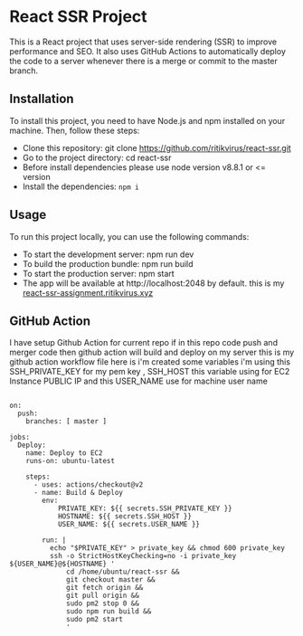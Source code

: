 # React SSR Project
This is a React project that uses server-side rendering (SSR) to improve performance and SEO. It also uses GitHub Actions to automatically deploy the code to a server whenever there is a merge or commit to the master branch.

## Installation
To install this project, you need to have Node.js and npm installed on your machine. Then, follow these steps:
* Clone this repository: git clone https://github.com/ritikvirus/react-ssr.git
* Go to the project directory: cd react-ssr
* Before install dependencies please use node version v8.8.1 or <= version
* Install the dependencies: ```npm i```


## Usage
To run this project locally, you can use the following commands:

* To start the development server: npm run dev
* To build the production bundle: npm run build
* To start the production server: npm start
* The app will be available at http://localhost:2048 by default.
  this is my [react-ssr-assignment.ritikvirus.xyz](http://react-ssr-assignment.ritikvirus.xyz/)

## GitHub Action
I have setup Github Action for current repo if in this repo code push and merger code then github action will build and deploy on my server 
this is my github action workflow file here is i'm created some variables 
i'm using this SSH_PRIVATE_KEY for my pem key , SSH_HOST this variable using for EC2 Instance PUBLIC IP and this USER_NAME use for machine user name

```name: Deploy

on:
  push:
    branches: [ master ]

jobs:
  Deploy:
    name: Deploy to EC2
    runs-on: ubuntu-latest
    
    steps:
      - uses: actions/checkout@v2 
      - name: Build & Deploy
        env:
            PRIVATE_KEY: ${{ secrets.SSH_PRIVATE_KEY }}
            HOSTNAME: ${{ secrets.SSH_HOST }}
            USER_NAME: ${{ secrets.USER_NAME }}
      
        run: |
          echo "$PRIVATE_KEY" > private_key && chmod 600 private_key
          ssh -o StrictHostKeyChecking=no -i private_key ${USER_NAME}@${HOSTNAME} '
              cd /home/ubuntu/react-ssr &&
              git checkout master &&
              git fetch origin &&
              git pull origin &&
              sudo pm2 stop 0 &&
              sudo npm run build &&
              sudo pm2 start
              '
```
